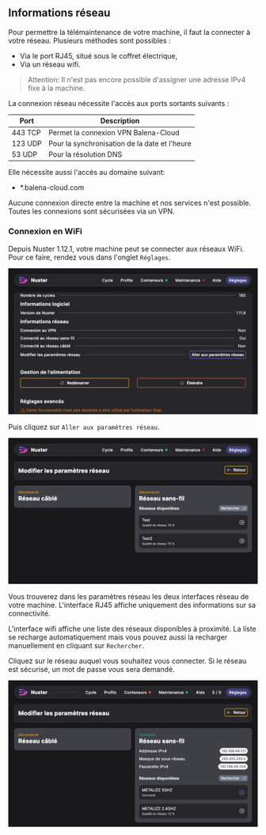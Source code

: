 ## Informations réseau

Pour permettre la télémaintenance de votre machine, il faut la connecter à votre réseau. Plusieurs méthodes sont possibles :

- Via le port RJ45, situé sous le coffret électrique,
- Via un réseau wifi.

> Attention: Il n'est pas encore possible d'assigner une adresse IPv4 fixe à la machine.

La connexion réseau nécessite l'accès aux ports sortants suivants :

| Port | Description |
| --- | --- |
| 443 TCP | Permet la connexion VPN Balena-Cloud |
| 123 UDP | Pour la synchronisation de la date et l'heure |
| 53 UDP | Pour la résolution DNS |

Elle nécessite aussi l'accès au domaine suivant:

- *.balena-cloud.com

Aucune connexion directe entre la machine et nos services n'est possible. Toutes les connexions sont sécurisées via un VPN.

### Connexion en WiFi

Depuis Nuster 1.12.1, votre machine peut se connecter aux réseaux WiFi. Pour ce faire, rendez vous dans l'onglet `Réglages`.

![Onglet de réglages](settings-wifi.png)

Puis cliquez sur `Aller aux paramètres réseau`.

![Détail des interfaces](settings-wifi-details.png)

Vous trouverez dans les paramètres réseau les deux interfaces réseau de votre machine. L'interface RJ45 affiche uniquement des informations sur sa connectivité.

L'interface wifi affiche une liste des réseaux disponibles à proximité. La liste se recharge automatiquement mais vous pouvez aussi la recharger manuellement en cliquant sur `Rechercher`.

Cliquez sur le réseau auquel vous souhaitez vous connecter. Si le réseau est sécurisé, un mot de passe vous sera demandé.

![Connection réussie](settings-wifi-good.png)
